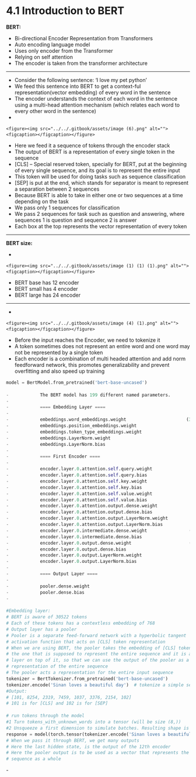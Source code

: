 # 4.1 Introduction to BERT

**BERT:**

* Bi-directional Encoder Representation from Transformers
* Auto encoding language model
* Uses only encoder from the Transformer
* Relying on self attention
* The encoder is taken from the transformer architecture

***

* Consider the following sentence: ‘I love my pet python’
* We feed this sentence into BERT to get a context-ful representation(vector embedding) of every word in the sentence
* The encoder understands the context of each word in the sentence using a multi-head attention mechanism (which relates each word to every other word in the sentence)
*

    <figure><img src="../../.gitbook/assets/image (6).png" alt=""><figcaption></figcaption></figure>
* Here we feed it a sequence of tokens through the encoder stack
* The output of BERT is a representation of every single token in the sequence
* \[CLS] – Special reserved token, specially for BERT, put at the beginning of every single sequence, and its goal is to represent the entire input
* This token will be used for doing tasks such as sequence classification
* \[SEP] is put at the end, which stands for separator is meant to represent a separation between 2 sequences
* Because BERT is able to take in either one or two sequences at a time depending on the task
* We pass only 1 sequences for classification
* We pass 2 sequences for task such as question and answering, where sequences 1 is question and sequence 2 is answer
* Each box at the top represents the vector representation of every token

***

**BERT size:**

*

    <figure><img src="../../.gitbook/assets/image (1) (1) (1).png" alt=""><figcaption></figcaption></figure>
* BERT base has 12 encoder
* BERT small has 4 encoder
* BERT large has 24 encoder

***

*

    <figure><img src="../../.gitbook/assets/image (4) (1).png" alt=""><figcaption></figcaption></figure>
* Before the input reaches the Encoder, we need to tokenize it
* A token sometimes does not represent an entire word and one word may not be represented by a single token
* Each encoder is a combination of multi headed attention and add norm feedforward network, this promotes generalizability and prevent overfitting and also speed up training

```python
model = BertModel.from_pretrained('bert-base-uncased')

-            The BERT model has 199 different named parameters.
-             
-            ==== Embedding Layer ====
-             
-            embeddings.word_embeddings.weight                       (30522, 768)
-            embeddings.position_embeddings.weight                     (512, 768)
-            embeddings.token_type_embeddings.weight                     (2, 768)
-            embeddings.LayerNorm.weight                                   (768,)
-            embeddings.LayerNorm.bias                                     (768,)
-             
-            ==== First Encoder ====
-             
-            encoder.layer.0.attention.self.query.weight               (768, 768)
-            encoder.layer.0.attention.self.query.bias                     (768,)
-            encoder.layer.0.attention.self.key.weight                 (768, 768)
-            encoder.layer.0.attention.self.key.bias                       (768,)
-            encoder.layer.0.attention.self.value.weight               (768, 768)
-            encoder.layer.0.attention.self.value.bias                     (768,)
-            encoder.layer.0.attention.output.dense.weight             (768, 768)
-            encoder.layer.0.attention.output.dense.bias                   (768,)
-            encoder.layer.0.attention.output.LayerNorm.weight             (768,)
-            encoder.layer.0.attention.output.LayerNorm.bias               (768,)
-            encoder.layer.0.intermediate.dense.weight                (3072, 768)
-            encoder.layer.0.intermediate.dense.bias                      (3072,)
-            encoder.layer.0.output.dense.weight                      (768, 3072)
-            encoder.layer.0.output.dense.bias                             (768,)
-            encoder.layer.0.output.LayerNorm.weight                       (768,)
-            encoder.layer.0.output.LayerNorm.bias                         (768,)
-             
-            ==== Output Layer ====
-             
-            pooler.dense.weight                                       (768, 768)
-            pooler.dense.bias                                             (768,)
-             

#Embedding layer:
# BERT is aware of 30522 tokens
# Each of these tokens has a contextless embedding of 768
# Output layer has a pooler
# Pooler is a separate feed-forward network with a hyperbolic tangent 
# activation function that acts on [CLS] token representation
# When we are using BERT, the pooler takes the embedding of [CLS] token, 
# the one that is supposed to represent the entire sequence and it is adding a 
# layer on top of it, so that we can use the output of the pooler as a vector 
# representation of the entire sequence
# The pooler acts a representation for the entire input sequence
tokenizer = BertTokenizer.from_pretrained('bert-base-uncased')
tokenizer.encode('Sinan loves a beautiful day')  # tokenize a simple sequence
#Output:
# [101, 8254, 2319, 7459, 1037, 3376, 2154, 102]
# 101 is for [CLS] and 102 is for [SEP]
 
# run tokens through the model
#1 Turn tokens_with_unknown_words into a tensor (will be size (8,))
#2 Unsqueeze a first dimension to simulate batches. Resulting shape is (1, 8)
response = model(torch.tensor(tokenizer.encode('Sinan loves a beautiful day')).unsqueeze(0))
# When we pass it through BERT, we get many outputs
# Here the last hidden state, is the output of the 12th encoder
# Here the pooler output is to be used as a vector that represents the entire 
# sequence as a whole
```

\- &#x20;
